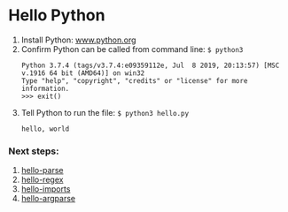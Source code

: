 # Hello Python

1. Install Python: www.python.org
2. Confirm Python can be called from command line: `$ python3`
    ```
    Python 3.7.4 (tags/v3.7.4:e09359112e, Jul  8 2019, 20:13:57) [MSC v.1916 64 bit (AMD64)] on win32
    Type "help", "copyright", "credits" or "license" for more information.
    >>> exit()
    ```
3. Tell Python to run the file: `$ python3 hello.py`
    ```
    hello, world
    ```

### Next steps:  
1. [hello-parse](hello-python/hello-parse/README.md)  
2. [hello-regex](hello-python/hello-regex/README.md)  
3. [hello-imports](hello-python/hello-imports/README.md)  
4. [hello-argparse](hello-python/hello-argparse/README.md)  